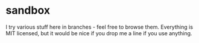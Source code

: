 sandbox
=======

I try various stuff here in branches - feel free to browse them. Everything is MIT licensed, but it would be nice if you drop me a line if you use anything. 

